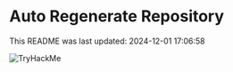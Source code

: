 # Auto Regenerate Repository

This README was last updated: 2024-12-01 17:06:58

 ![TryHackMe](https://tryhackme.com/badge/533634)
